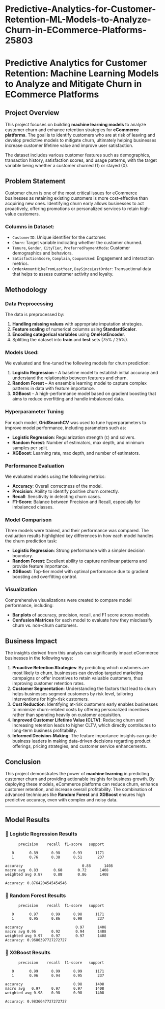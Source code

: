 # Predictive-Analytics-for-Customer-Retention-ML-Models-to-Analyze-Churn-in-ECommerce-Platforms-25803
# Predictive Analytics for Customer Retention: Machine Learning Models to Analyze and Mitigate Churn in ECommerce Platforms

## Project Overview

This project focuses on building **machine learning models** to analyze customer churn and enhance retention strategies for **eCommerce platforms**. The goal is to identify customers who are at risk of leaving and develop predictive models to mitigate churn, ultimately helping businesses increase customer lifetime value and improve user satisfaction.

The dataset includes various customer features such as demographics, transaction history, satisfaction scores, and usage patterns, with the target variable being whether a customer churned (1) or stayed (0).

## Problem Statement

Customer churn is one of the most critical issues for eCommerce businesses as retaining existing customers is more cost-effective than acquiring new ones. Identifying churn early allows businesses to act proactively, offering promotions or personalized services to retain high-value customers.

### Columns in Dataset:
- `CustomerID`: Unique identifier for the customer.
- `Churn`: Target variable indicating whether the customer churned.
- `Tenure`, `Gender`, `CityTier`, `PreferredPaymentMode`: Customer demographics and behaviors.
- `SatisfactionScore`, `Complain`, `CouponUsed`: Engagement and interaction metrics.
- `OrderAmountHikeFromLastYear`, `DaySinceLastOrder`: Transactional data that helps to assess customer activity and loyalty.

## Methodology

### Data Preprocessing
The data is preprocessed by:
1. **Handling missing values** with appropriate imputation strategies.
2. **Feature scaling** of numerical columns using **StandardScaler**.
3. **Encoding categorical variables** using **OneHotEncoder**.
4. Splitting the dataset into **train** and **test** sets (75% / 25%).

### Models Used:
We evaluated and fine-tuned the following models for churn prediction:
1. **Logistic Regression** – A baseline model to establish initial accuracy and understand the relationship between features and churn.
2. **Random Forest** – An ensemble learning model to capture complex patterns in data with feature importance.
3. **XGBoost** – A high-performance model based on gradient boosting that aims to reduce overfitting and handle imbalanced data.

### Hyperparameter Tuning
For each model, **GridSearchCV** was used to tune hyperparameters to improve model performance, including parameters such as:
- **Logistic Regression**: Regularization strength (`C`) and solvers.
- **Random Forest**: Number of estimators, max depth, and minimum samples per split.
- **XGBoost**: Learning rate, max depth, and number of estimators.

### Performance Evaluation
We evaluated models using the following metrics:
- **Accuracy**: Overall correctness of the model.
- **Precision**: Ability to identify positive churn correctly.
- **Recall**: Sensitivity in detecting churn cases.
- **F1-Score**: Balance between Precision and Recall, especially for imbalanced classes.

### Model Comparison
Three models were trained, and their performance was compared. The evaluation results highlighted key differences in how each model handles the churn prediction task:

- **Logistic Regression**: Strong performance with a simpler decision boundary.
- **Random Forest**: Excellent ability to capture nonlinear patterns and provide feature importance.
- **XGBoost**: Top-tier model with optimal performance due to gradient boosting and overfitting control.

### Visualization
Comprehensive visualizations were created to compare model performance, including:
- **Bar plots** of accuracy, precision, recall, and F1 score across models.
- **Confusion Matrices** for each model to evaluate how they misclassify churn vs. non-churn customers.

## Business Impact

The insights derived from this analysis can significantly impact eCommerce businesses in the following ways:

1. **Proactive Retention Strategies**: By predicting which customers are most likely to churn, businesses can develop targeted marketing campaigns or offer incentives to retain valuable customers, thus improving customer retention rates.
2. **Customer Segmentation**: Understanding the factors that lead to churn helps businesses segment customers by risk level, tailoring interventions for high-risk customers.
3. **Cost Reduction**: Identifying at-risk customers early enables businesses to minimize churn-related costs by offering personalized incentives rather than spending heavily on customer acquisition.
4. **Improved Customer Lifetime Value (CLTV)**: Reducing churn and increasing retention leads to higher CLTV, which directly contributes to long-term business profitability.
5. **Informed Decision-Making**: The feature importance insights can guide business leaders in making data-driven decisions regarding product offerings, pricing strategies, and customer service enhancements.

## Conclusion

This project demonstrates the power of **machine learning** in predicting customer churn and providing actionable insights for business growth. By deploying these models, eCommerce platforms can reduce churn, enhance customer retention, and increase overall profitability. The combination of advanced techniques like **Random Forest** and **XGBoost** ensures high predictive accuracy, even with complex and noisy data.


---

## Model Results

### 📘 Logistic Regression Results
          precision    recall  f1-score   support

       0       0.89      0.98      0.93      1171
       1       0.76      0.38      0.51       237

    accuracy                           0.88      1408
    macro avg  0.83       0.68       0.72      1408 
    weighted avg 0.87     0.88       0.86      1408

    Accuracy: 0.8764204545454546



### 🌲 Random Forest Results
          precision    recall  f1-score   support

       0       0.97      0.99      0.98      1171
       1       0.95      0.86      0.90       237

    accuracy                        0.97      1408
    macro avg 0.96       0.92       0.94      1408 
    weighted avg 0.97    0.97       0.97      1408
    Accuracy: 0.9680397727272727


    
### 🚀 XGBoost Results

          precision    recall  f1-score   support

       0       0.99      0.99      0.99      1171
       1       0.96      0.94      0.95       237

    accuracy                       0.98      1408
    macro avg   0.97     0.97      0.97      1408 
    weighted avg 0.98    0.98      0.98      1408

    Accuracy: 0.9836647727272727



    
